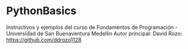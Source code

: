 # PythonBasics
 Instructivos y ejemplos del curso de Fundamentos de Programación - Universidad de San Buenaventura Medellín
 Autor principal: David Rozo: https://github.com/ddrozo1128
